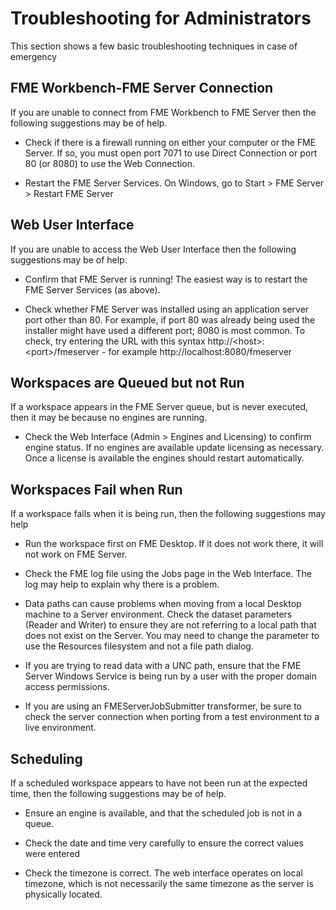 # Troubleshooting for Administrators

This section shows a few basic troubleshooting techniques in case of emergency

## FME Workbench-FME Server Connection ##

If you are unable to connect from FME Workbench to FME Server then the following suggestions may be of help.

- Check if there is a firewall running on either your computer or the FME Server. If so, you must open port 7071 to use Direct Connection or port 80 (or 8080) to use the Web Connection.

- Restart the FME Server Services. On Windows, go to Start &gt; FME Server &gt; Restart FME Server 


## Web User Interface ##

If you are unable to access the Web User Interface then the following suggestions may be of help.

- Confirm that FME Server is running! The easiest way is to restart the FME Server Services (as above).

- Check whether FME Server was installed using an application server port other than 80. For example, if port 80 was already being used the installer might have used a different port; 8080 is most common. To check, try entering the URL with this syntax http://&lt;host&gt;:&lt;port&gt;/fmeserver - for example http://localhost:8080/fmeserver


## Workspaces are Queued but not Run ##

If a workspace appears in the FME Server queue, but is never executed, then it may be because no engines are running.

- Check the Web Interface (Admin &gt; Engines and Licensing) to confirm engine status.
If no engines are available update licensing as necessary. Once a license is available the engines should restart automatically.


## Workspaces Fail when Run ##

If a workspace fails when it is being run, then the following suggestions may help 

- Run the workspace first on FME Desktop. If it does not work there, it will not work on FME Server.

- Check the FME log file using the Jobs page in the Web Interface. The log may help to explain why there is a problem.

- Data paths can cause problems when moving from a local Desktop machine to a Server environment. Check the dataset parameters (Reader and Writer) to ensure they are not referring to a local path that does not exist on the Server. You may need to change the parameter to use the Resources filesystem and not a file path dialog.

- If you are trying to read data with a UNC path, ensure that the FME Server Windows Service is being run by a user with the proper domain access permissions.

- If you are using an FMEServerJobSubmitter transformer, be sure to check the server connection when porting from a test environment to a live environment.


## Scheduling ##

If a scheduled workspace appears to have not been run at the expected time, then the following suggestions may be of help.

- Ensure an engine is available, and that the scheduled job is not in a queue.

- Check the date and time very carefully to ensure the correct values were entered

- Check the timezone is correct. The web interface operates on local timezone, which is not necessarily the same timezone as the server is physically located.
